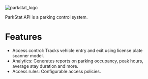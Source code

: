 ![parkstat_logo](https://github.com/user-attachments/assets/cec00eb1-bb37-4d60-9db7-461061623861)

ParkStat API is a parking control system.

# Features
- Access control: Tracks vehicle entry and exit using license plate scanner model.
- Analytics: Generates reports on parking occupancy, peak hours, average stay duration and more.
- Access rules: Configurable access policies.
